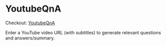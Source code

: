 # YoutubeQnA

Checkout: [YoutubeQnA](https://youtubeqna.com/)

Enter a YouTube video URL (with subtitles) to generate relevant questions and answers/summary.


